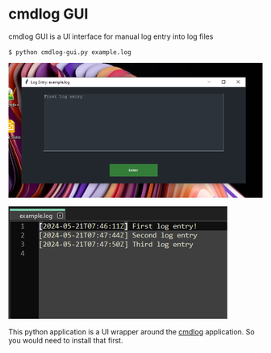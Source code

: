 # cmdlog GUI

cmdlog GUI is a UI interface for manual log entry into log files

```shel
$ python cmdlog-gui.py example.log
```

![cmdlog GUI interface](test.png "cmdlog GUI interface")

![example.log file](log_file_screenshot.png "example.log")

This python application is a UI wrapper around the 
[cmdlog](https://github.com/etcetra7n/cmdlog) application. 
So you would need to install that first.

